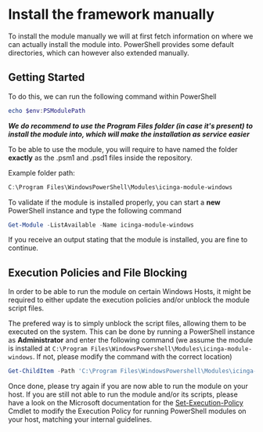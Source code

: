 Install the framework manually
===

To install the module manually we will at first fetch information on where we can actually install the module into. PowerShell provides some default directories, which can however also extended manually.

Getting Started
---

To do this, we can run the following command within PowerShell

```powershell
echo $env:PSModulePath
```

***We do recommend to use the Program Files folder (in case it's present) to install the module into, which will make the installation as service easier***

To be able to use the module, you will require to have named the folder **exactly** as the .psm1 and .psd1 files inside the repository.

Example folder path:

```powershell
C:\Program Files\WindowsPowerShell\Modules\icinga-module-windows
```

To validate if the module is installed properly, you can start a **new** PowerShell instance and type the following command

```powershell
Get-Module -ListAvailable -Name icinga-module-windows
```

If you receive an output stating that the module is installed, you are fine to continue.

Execution Policies and File Blocking
---

In order to be able to run the module on certain Windows Hosts, it might be required to either update the execution policies and/or unblock the module script files.

The prefered way is to simply unblock the script files, allowing them to be executed on the system. This can be done by running a PowerShell instance as **Administrator** and enter the following command (we assume the module is installed at `C:\Program Files\WindowsPowershell\Modules\icinga-module-windows`. If not, please modify the command with the correct location)

```powershell
Get-ChildItem -Path 'C:\Program Files\WindowsPowershell\Modules\icinga-module-windows' -Recurse | Unblock-File
```

Once done, please try again if you are now able to run the module on your host. If you are still not able to run the module and/or its scripts, please have a look on the Microsoft documentation for the [Set-Execution-Policy](https://docs.microsoft.com/en-us/powershell/module/microsoft.powershell.security/set-executionpolicy?view=powershell-6) Cmdlet to modify the Execution Policy for running PowerShell modules on your host, matching your internal guidelines.
